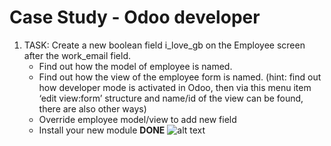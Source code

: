 # Case Study - Odoo developer

1. TASK: Create a new boolean field i_love_gb on the Employee screen after the work_email field.
    - Find out how the model of employee is named.
    - Find out how the view of the employee form is named. (hint: find out how developer
    mode is activated in Odoo, then via this menu item ‘edit view:form’ structure and name/id
    of the view can be found, there are also other ways)
    - Override employee model/view to add new field
    - Install your new module
**DONE**
![alt text](https://i.ibb.co/vDGSzG6/1.png)